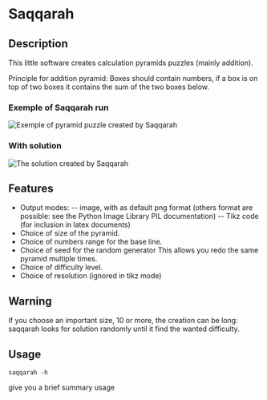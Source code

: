 # Saqqarah

## Description
This little software creates calculation pyramids puzzles (mainly addition).

Principle for addition pyramid:
Boxes should contain numbers, if a box is on top of two boxes it contains 
the sum of the two boxes below.

### Exemple of Saqqarah run
![Exemple of pyramid puzzle created by Saqqarah](pyramide-Puzzle.png "Puzzle")

### With solution
![The solution created by Saqqarah](pyramide-Solution.png "Puzzle")

## Features
- Output modes: 
  -- image, with as default png format (others format are possible: see the Python Image Library PIL documentation)
  -- Tikz code (for inclusion in latex documents)
- Choice of size of the pyramid.
- Choice of numbers range for the base line.
- Choice of seed for the random generator This allows you redo the same pyramid multiple times.
- Choice of difficulty level.
- Choice of resolution (ignored in tikz mode)

## Warning
If you choose an important size, 10 or more, the creation can be long: saqqarah looks for solution randomly until it find the wanted difficulty.


## Usage
    saqqarah -h
give you a brief summary usage


